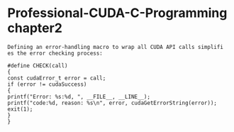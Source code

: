 # Professional-CUDA-C-Programming chapter2


	Defining an error-handling macro to wrap all CUDA API calls simplifi es the error checking process:
	
	#define CHECK(call) 
	{
	const cudaError_t error = call;
	if (error != cudaSuccess) 
	{ 
	printf("Error: %s:%d, ", __FILE__, __LINE__); 
	printf("code:%d, reason: %s\n", error, cudaGetErrorString(error)); 
	exit(1);
	} 
	}
